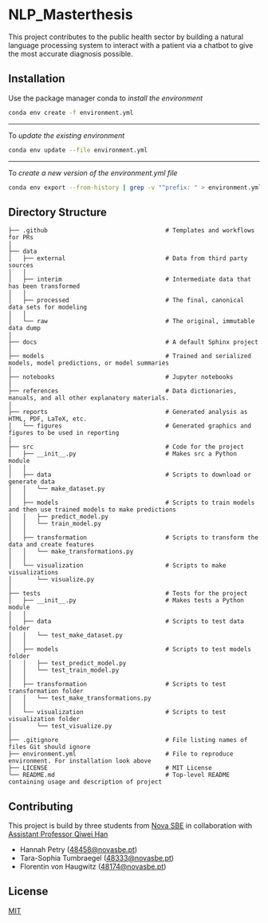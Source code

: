 # NLP_Masterthesis

This project contributes to the public health sector by building a natural language processing system to interact with a patient via a chatbot to give the most accurate diagnosis possible.

## Installation

Use the package manager conda to *install the environment*

```bash
conda env create -f environment.yml
```

---
To *update the existing environment*

```bash
conda env update --file environment.yml
```

---
To *create a new version of the environment.yml file*

```bash
conda env export --from-history | grep -v "^prefix: " > environment.yml
```

## Directory  Structure

```text
├── .github                                 # Templates and workflows for PRs
│
├── data
│   ├── external                            # Data from third party sources
│   │
│   ├── interim                             # Intermediate data that has been transformed
│   │
│   ├── processed                           # The final, canonical data sets for modeling
│   │
│   └── raw                                 # The original, immutable data dump
│
├── docs                                    # A default Sphinx project
│
├── models                                  # Trained and serialized models, model predictions, or model summaries
│
├── notebooks                               # Jupyter notebooks
│
├── references                              # Data dictionaries, manuals, and all other explanatory materials.
│
├── reports                                 # Generated analysis as HTML, PDF, LaTeX, etc.
│   └── figures                             # Generated graphics and figures to be used in reporting
│
├── src                                     # Code for the project
│   ├── __init__.py                         # Makes src a Python module
│   │
│   ├── data                                # Scripts to download or generate data
│   │   └── make_dataset.py
│   │
│   ├── models                              # Scripts to train models and then use trained models to make predictions
│   │   ├── predict_model.py
│   │   └── train_model.py
│   │
│   ├── transformation                      # Scripts to transform the data and create features
│   │   └── make_transformations.py
│   │
│   └── visualization                       # Scripts to make visualizations
│       └── visualize.py
│
├── tests                                   # Tests for the project
│   ├── __init__.py                         # Makes tests a Python module
│   │
│   ├── data                                # Scripts to test data folder
│   │   └── test_make_dataset.py
│   │
│   ├── models                              # Scripts to test models folder
│   │   ├── test_predict_model.py
│   │   └── test_train_model.py
│   │
│   ├── transformation                      # Scripts to test transformation folder
│   │   └── test_make_transformations.py
│   │
│   └── visualization                       # Scripts to test visualization folder
│       └── test_visualize.py
│
├── .gitignore                              # File listing names of files Git should ignore
├── environment.yml                         # File to reproduce environment. For installation look above
├── LICENSE                                 # MIT License
└── README.md                               # Top-level README containing usage and description of project
```

## Contributing

This project is build by three students from [Nova SBE](https://www.novasbe.unl.pt/en/) in collaboration with  [Assistant Professor Qiwei Han](https://www.novasbe.unl.pt/en/faculty-research/faculty/faculty-detail/id/137/qiwei-han)

- Hannah Petry (48458@novasbe.pt)
- Tara-Sophia Tumbraegel (48333@novasbe.pt)
- Florentin von Haugwitz (48174@novasbe.pt)

## License

[MIT](https://choosealicense.com/licenses/mit/)
